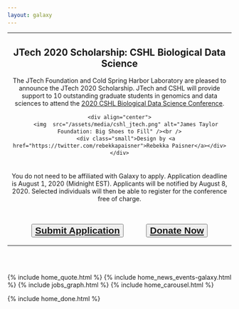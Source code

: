 ```yaml
---
layout: galaxy
---
```



<table>
<tr><td align="center">

<h2>JTech 2020 Scholarship: CSHL Biological Data Science</h2>

The JTech Foundation and Cold Spring Harbor Laboratory are pleased to announce the JTech 2020 Scholarship.
JTech and CSHL will provide support to 10 outstanding graduate students in genomics and data sciences to attend the <a href="https://meetings.cshl.edu/meetings.aspx?meet=DATA&year=20">2020 CSHL Biological Data Science Conference</a>. 

    <div align="center">
        <img  src="/assets/media/cshl_jtech.png" alt="James Taylor Foundation: Big Shoes to Fill" /><br />
        <div class="small">Design by <a href="https://twitter.com/rebekkapaisner">Rebekka Paisner</a></div>
    </div>

</td></tr>
<tr><td align="center">
<br>
You do not need to be affiliated with Galaxy to apply. Application deadline is August 1, 2020 (Midnight EST). Applicants will be notified by August 8, 2020. Selected individuals will then be able to register for the conference free of charge.

<br><br>
<button type="button" class="btn btn-secondary" style="font-size: 1.5em; font-weight: 600;">
    <a href="https://forms.gle/RzNx1rUc6rqh2fYr8" target="_blank">Submit Application</a>
</button>
<button type="button" class="btn btn-secondary" style="font-size: 1.5em; font-weight: 600; margin-left: 3rem;">
    <a href="https://give.communityfunded.com/o/eberly/i/eberly-college-of-science/s/jtech#CommunityI39hubL9i" target="_blank">Donate Now</a>
</button>
</td></tr></table>

<br><br>

{% include home_quote.html %}
{% include home_news_events-galaxy.html %}
{% include jobs_graph.html %}
{% include home_carousel.html %}

{% include home_done.html %}

<script>
  ((window.gitter = {}).chat = {}).options = {
    room: 'usegalaxy-eu/Lobby'
  };
</script>
<script src="https://sidecar.gitter.im/dist/sidecar.v1.js" async defer></script>
